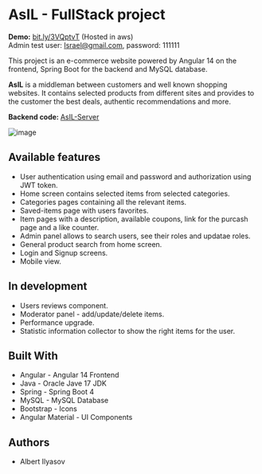 # AsIL - FullStack project

<b> Demo:</b> <a href="https://bit.ly/3VQptvT">bit.ly/3VQptvT</a>  (Hosted in aws)
<br>Admin test user: Israel@gmail.com, password: 111111

This project is an e-commerce website powered by Angular 14 on the frontend, Spring Boot for the backend and MySQL database.

<b>AsIL</b> is a middleman between customers and well known shopping websites. It contains selected products from different sites and provides to the customer the best deals, authentic recommendations and more.

<b> Backend code: </b> <a href="https://github.com/Albetx/Asil-server">AsIL-Server</a>

![image](https://user-images.githubusercontent.com/107939270/211263788-795c1ff9-b6a4-4172-ba3e-3be7edf5c903.png)

## Available features

* User authentication using email and password and authorization using JWT token.
* Home screen contains selected items from selected categories.
* Categories pages containing all the relevant items.
* Saved-items page with users favorites.
* Item pages with a description, available coupons, link for the purcash page and a like counter.
* Admin panel allows to search users, see their roles and updatae roles.
* General product search from home screen.
* Login and Signup screens.
* Mobile view.

## In development

* Users reviews component.
* Moderator panel - add/update/delete items.
* Performance upgrade.
* Statistic information collector to show the right items for the user.

## Built With

* Angular - Angular 14 Frontend
* Java - Oracle Jave 17 JDK
* Spring - Spring Boot 4
* MySQL - MySQL Database
* Bootstrap - Icons
* Angular Material - UI Components

## Authors

* Albert Ilyasov 

